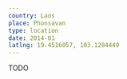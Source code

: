 ```yaml
---
country: Laos
place: Phonsavan
type: location
date: 2014-01
latlng: 19.4516057, 103.1284449
---
```


TODO
